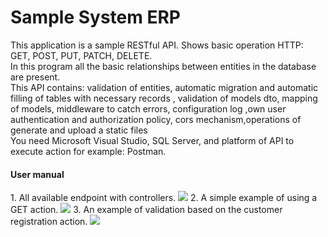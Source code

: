 # Sample System ERP
This application is a sample RESTful API. Shows basic operation HTTP: GET, POST, PUT, PATCH, DELETE. <br>
In this program all the basic relationships between entities in the database are present. <br>
This API contains:  validation of entities, automatic migration and automatic filling of tables with necessary records , validation of models dto, mapping of models, middleware to catch errors, configuration log ,own user authentication and authorization policy, cors mechanism,operations of generate and upload a static files <br>
You need Microsoft Visual Studio, SQL Server, and platform of API to execute action for example: Postman. <br>

<h4>User manual</h4>
1. All available endpoint with controllers.
<img src="https://user-images.githubusercontent.com/109304818/194184232-188e86f5-85b8-43c4-9a8b-3bc562563baa.png"/>
2. A simple example of using a GET action.
<img src="https://user-images.githubusercontent.com/109304818/194185130-57a5fc69-b42c-4087-998b-83f74d0358c3.png"/>
3. An example of validation based on the customer registration action.
<img src="https://user-images.githubusercontent.com/109304818/194185685-8aa3c6d9-92af-4c7d-a4ea-e4c641cf2bfa.png"/>
